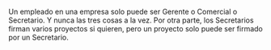 Un empleado en una empresa solo puede ser Gerente o Comercial o Secretario. Y nunca las tres cosas a la vez. Por otra parte, los Secretarios firman varios proyectos si quieren, pero un proyecto solo puede ser firmado por un Secretario.